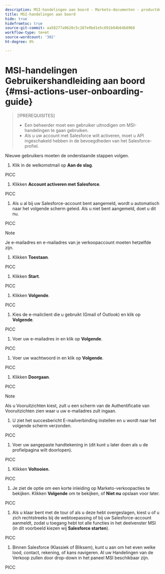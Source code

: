 ```yaml
---
description: MSI-handelingen aan boord - Marketo-documenten - productdocumentatie
title: MSI-handelingen aan boord
hide: true
hidefromtoc: true
source-git-commit: aa58277a9620c5c187e9bd1e5c691b94b64b0968
workflow-type: tm+mt
source-wordcount: '302'
ht-degree: 0%

---
```


# MSI-handelingen Gebruikershandleiding aan boord {#msi-actions-user-onboarding-guide}

>[!PREREQUISITES]
>
>* Een beheerder moet een gebruiker uitnodigen om MSI-handelingen te gaan gebruiken.
>* Als u uw account met Salesforce wilt activeren, moet u API ingeschakeld hebben in de bevoegdheden van het Salesforce-profiel.


Nieuwe gebruikers moeten de onderstaande stappen volgen.

1. Klik in de welkomstmail op **Aan de slag**.

PICC

1. Klikken **Account activeren met Salesforce**.

PICC

1. Als u al bij uw Salesforce-account bent aangemeld, wordt u automatisch naar het volgende scherm geleid. Als u niet bent aangemeld, doet u dit nu.

PICC

>[!NOTE]
>
>Je e-mailadres en e-mailadres van je verkoopaccount moeten hetzelfde zijn.

1. Klikken **Toestaan**.

PICC

1. Klikken **Start**.

PICC

1. Klikken **Volgende**.

PICC

1. Kies de e-mailclient die u gebruikt (Gmail of Outlook) en klik op **Volgende**.

PICC

1. Voer uw e-mailadres in en klik op **Volgende**.

PICC

1. Voer uw wachtwoord in en klik op **Volgende**.

PICC

1. Klikken **Doorgaan**.

PICC

>[!NOTE]
>
>Als u Vooruitzichten kiest, zult u een scherm van de Authentificatie van Vooruitzichten zien waar u uw e-mailadres zult ingaan.

1. U ziet het succesbericht E-mailverbinding instellen en u wordt naar het volgende scherm verzonden.

PICC

1. Voer uw aangepaste handtekening in (dit kunt u later doen als u de profielpagina wilt doorlopen).

PICC

1. Klikken **Voltooien**.

PICC

1. Je ziet de optie om een korte inleiding op Marketo-verkoopacties te bekijken. Klikken **Volgende** om te bekijken, of **Niet nu** opslaan voor later.

PICC

1. Als u klaar bent met de tour of als u deze hebt overgeslagen, kiest u of u zich rechtstreeks bij de webtoepassing of bij uw Salesforce-account aanmeldt, zodat u toegang hebt tot alle functies in het deelvenster MSI (in dit voorbeeld kiezen wij **Salesforce starten**).

PICC

1. Binnen Salesforce (Klassiek of Bliksem), kunt u aan om het even welke lood, contact, rekening, of kans navigeren. Al uw Handelingen van de Verkoop zullen door drop-down in het paneel MSI beschikbaar zijn.

PICC
